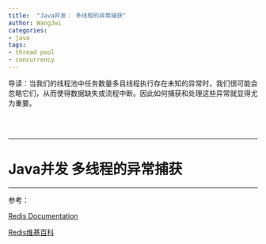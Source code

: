 ```yaml
---
title:  "Java并发： 多线程的异常捕获"
author: WangJwi
categories:
- java
tags:
- thread pool
- concurrency
---
```


导读：当我们的线程池中任务数量多且线程执行存在未知的异常时，我们很可能会忽略它们，从而使得数据缺失或流程中断。因此如何捕获和处理这些异常就显得尤为重要。


<br><br>

------

# Java并发 多线程的异常捕获




------

参考：

[Redis Documentation](https://redis.io/documentation)

[Redis维基百科](https://en.wikipedia.org/wiki/Redis)